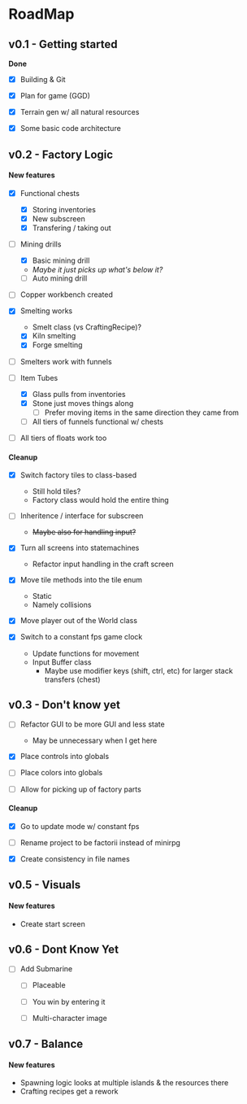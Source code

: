 # RoadMap

## v0.1 - Getting started
**Done**
- [x] Building & Git
- [x] Plan for game (GGD)
- [x] Terrain gen w/ all natural resources
- [x] Some basic code architecture



## v0.2 - Factory Logic 

#### New features

- [x] Functional chests
  * [x] Storing inventories
  * [x] New subscreen
  * [x] Transfering / taking out

- [ ] Mining drills
  * [x] Basic mining drill 
   * *Maybe it just picks up what's below it?*
  * [ ] Auto mining drill

- [ ] Copper workbench created

- [x] Smelting works
  * Smelt class (vs CraftingRecipe)?
  * [x] Kiln smelting
  * [x] Forge smelting
- [ ] Smelters work with funnels

- [ ] Item Tubes
  * [x] Glass pulls from inventories
  * [x] Stone just moves things along
    * [ ] Prefer moving items in the same direction they came from
  * [ ] All tiers of funnels functional w/ chests

- [ ] All tiers of floats work too

#### Cleanup
- [x] Switch factory tiles to class-based
  * Still hold tiles?
  * Factory class would hold the entire thing

- [ ] Inheritence / interface for subscreen
  * ~~Maybe also for handling input?~~

- [x] Turn all screens into statemachines
  * Refactor input handling in the craft screen

- [x] Move tile methods into the tile enum
  * Static
  * Namely collisions

- [x] Move player out of the World class

- [x] Switch to a constant fps game clock
  * Update functions for movement
  * Input Buffer class
    * Maybe use modifier keys (shift, ctrl, etc) for larger stack transfers (chest)




## v0.3 - Don't know yet

- [ ] Refactor GUI to be more GUI and less state
  - May be unnecessary when I get here

- [x] Place controls into globals
- [ ] Place colors into globals
- [ ] Allow for picking up of factory parts

#### Cleanup

- [x] Go to update mode w/ constant fps
- [ ] Rename project to be factorii instead of minirpg
- [x] Create consistency in file names


## v0.5 - Visuals

#### New features
- Create start screen



## v0.6 - Dont Know Yet
- [ ] Add Submarine 
  - [ ] Placeable
  - [ ] You win by entering it
  - [ ] Multi-character image



## v0.7 - Balance

#### New features
- Spawning logic looks at multiple islands &
    the resources there
- Crafting recipes get a rework
